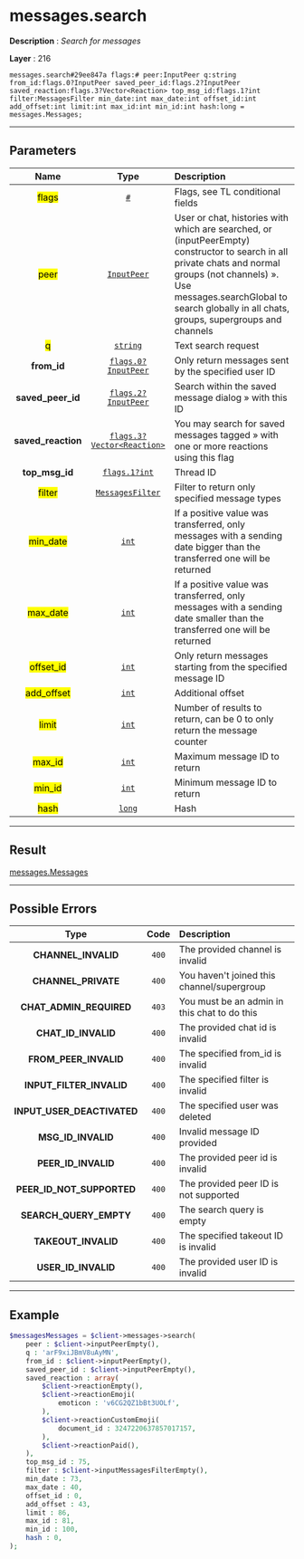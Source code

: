 # messages.search

**Description** : *Search for messages*

**Layer** : 216

```tl
messages.search#29ee847a flags:# peer:InputPeer q:string from_id:flags.0?InputPeer saved_peer_id:flags.2?InputPeer saved_reaction:flags.3?Vector<Reaction> top_msg_id:flags.1?int filter:MessagesFilter min_date:int max_date:int offset_id:int add_offset:int limit:int max_id:int min_id:int hash:long = messages.Messages;
```

---

## Parameters

| Name | Type | Description |
| :---: | :---: | :--- |
| <mark>flags</mark> | [`#`](type/#) | Flags, see TL conditional fields |
| <mark>peer</mark> | [`InputPeer`](type/InputPeer) | User or chat, histories with which are searched, or (inputPeerEmpty) constructor to search in all private chats and normal groups (not channels) ». Use messages.searchGlobal to search globally in all chats, groups, supergroups and channels |
| <mark>q</mark> | [`string`](type/string) | Text search request |
| **from_id** | [`flags.0?InputPeer`](type/InputPeer) | Only return messages sent by the specified user ID |
| **saved_peer_id** | [`flags.2?InputPeer`](type/InputPeer) | Search within the saved message dialog » with this ID |
| **saved_reaction** | [`flags.3?Vector<Reaction>`](type/Reaction) | You may search for saved messages tagged » with one or more reactions using this flag |
| **top_msg_id** | [`flags.1?int`](type/int) | Thread ID |
| <mark>filter</mark> | [`MessagesFilter`](type/MessagesFilter) | Filter to return only specified message types |
| <mark>min_date</mark> | [`int`](type/int) | If a positive value was transferred, only messages with a sending date bigger than the transferred one will be returned |
| <mark>max_date</mark> | [`int`](type/int) | If a positive value was transferred, only messages with a sending date smaller than the transferred one will be returned |
| <mark>offset_id</mark> | [`int`](type/int) | Only return messages starting from the specified message ID |
| <mark>add_offset</mark> | [`int`](type/int) | Additional offset |
| <mark>limit</mark> | [`int`](type/int) | Number of results to return, can be 0 to only return the message counter |
| <mark>max_id</mark> | [`int`](type/int) | Maximum message ID to return |
| <mark>min_id</mark> | [`int`](type/int) | Minimum message ID to return |
| <mark>hash</mark> | [`long`](type/long) | Hash |

---

## Result

[messages.Messages](type/messages.Messages)

---

## Possible Errors

| Type | Code | Description |
| :---: | :---: | :--- |
| **CHANNEL_INVALID** | `400` | The provided channel is invalid |
| **CHANNEL_PRIVATE** | `400` | You haven't joined this channel/supergroup |
| **CHAT_ADMIN_REQUIRED** | `403` | You must be an admin in this chat to do this |
| **CHAT_ID_INVALID** | `400` | The provided chat id is invalid |
| **FROM_PEER_INVALID** | `400` | The specified from_id is invalid |
| **INPUT_FILTER_INVALID** | `400` | The specified filter is invalid |
| **INPUT_USER_DEACTIVATED** | `400` | The specified user was deleted |
| **MSG_ID_INVALID** | `400` | Invalid message ID provided |
| **PEER_ID_INVALID** | `400` | The provided peer id is invalid |
| **PEER_ID_NOT_SUPPORTED** | `400` | The provided peer ID is not supported |
| **SEARCH_QUERY_EMPTY** | `400` | The search query is empty |
| **TAKEOUT_INVALID** | `400` | The specified takeout ID is invalid |
| **USER_ID_INVALID** | `400` | The provided user ID is invalid |

---

## Example

```php
$messagesMessages = $client->messages->search(
	peer : $client->inputPeerEmpty(),
	q : 'arF9xiJBmV8uAyMN',
	from_id : $client->inputPeerEmpty(),
	saved_peer_id : $client->inputPeerEmpty(),
	saved_reaction : array(
		$client->reactionEmpty(),
		$client->reactionEmoji(
			emoticon : 'v6CG2QZ1bBt3UOLf',
		),
		$client->reactionCustomEmoji(
			document_id : 3247220637857017157,
		),
		$client->reactionPaid(),
	),
	top_msg_id : 75,
	filter : $client->inputMessagesFilterEmpty(),
	min_date : 73,
	max_date : 40,
	offset_id : 0,
	add_offset : 43,
	limit : 86,
	max_id : 81,
	min_id : 100,
	hash : 0,
);
```